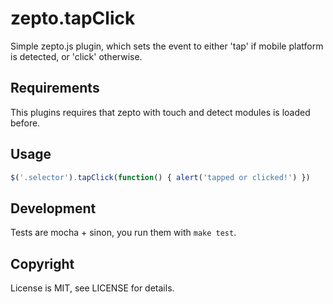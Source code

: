 # zepto.tapClick

Simple zepto.js plugin, which sets the event to either 'tap' if mobile platform is detected, or 'click' otherwise.

## Requirements

This plugins requires that zepto with touch and detect modules is loaded before.

## Usage

```javascript
$('.selector').tapClick(function() { alert('tapped or clicked!') })
```

## Development

Tests are mocha + sinon, you run them with `make test`.

## Copyright

License is MIT, see LICENSE for details.

